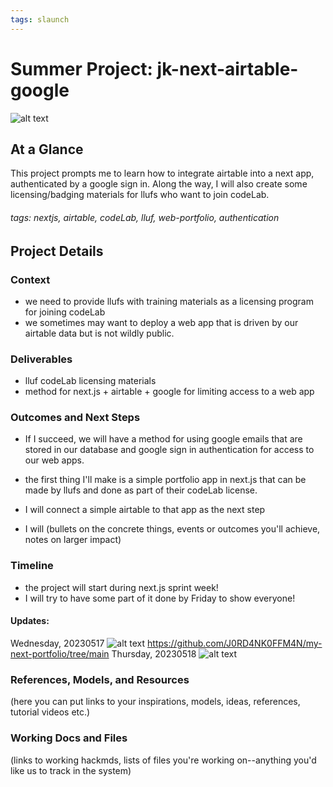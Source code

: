 ```yaml
---
tags: slaunch
---
```

# Summer Project: jk-next-airtable-google

![alt text](https://files.slack.com/files-pri/T0HTW3H0V-F058N2MRF2M/image.png?pub_secret=89b65694ad)

## At a Glance

This project prompts me to learn how to integrate airtable into a next app, authenticated by a google sign in. Along the way, I will also create some licensing/badging materials for llufs who want to join codeLab.

###### tags: nextjs, airtable, codeLab, lluf, web-portfolio, authentication

## Project Details

### Context

* we need to provide llufs with training materials as a licensing program for joining codeLab
* we sometimes may want to deploy a web app that is driven by our airtable data but is not wildly public. 

### Deliverables 
* lluf codeLab licensing materials
* method for next.js + airtable + google for limiting access to a web app


### Outcomes and Next Steps
* If I succeed, we will have a method for using google emails that are stored in our database and google sign in authentication for access to our web apps.

* the first thing I'll make is a simple portfolio app in next.js that can be made by llufs and done as part of their codeLab license.
* I will connect a simple airtable to that app as the next step
* I will 
(bullets on the concrete things, events or outcomes you'll achieve, notes on larger impact)

### Timeline
* the project will start during next.js sprint week!
* I will try to have some part of it done by Friday to show everyone!

#### Updates:
Wednesday, 20230517
![alt text](https://files.slack.com/files-pri/T0HTW3H0V-F0583U3KQES/next-thursday_360.gif?pub_secret=4c4fef98f1)
https://github.com/J0RD4NK0FFM4N/my-next-portfolio/tree/main
Thursday, 20230518
![alt text](https://files.slack.com/files-pri/T0HTW3H0V-F058H055CV9/epic-zibb-cat-loader_360.gif?pub_secret=5df07334d4)




### References, Models, and Resources 
(here you can put links to your inspirations, models, ideas, references, tutorial videos etc.)

### Working Docs and Files

(links to working hackmds, lists of files you're working on--anything you'd like us to track in the system)